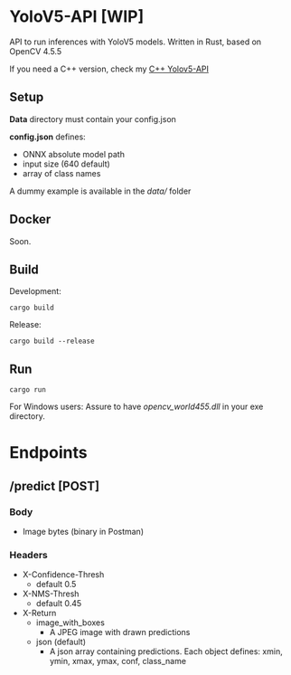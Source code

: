 # YoloV5-API [WIP]

API to run inferences with YoloV5 models. Written in Rust, based on OpenCV 4.5.5

If you need a C++ version, check my [C++ Yolov5-API](https://github.com/masc-it/yolov5-api-cpp)

## Setup

**Data** directory must contain your config.json

**config.json** defines:
- ONNX absolute model path
- input size (640 default)
- array of class names

A dummy example is available in the _data/_ folder


## Docker

Soon.

## Build

Development:

    cargo build

Release:

    cargo build --release

## Run

    cargo run

For Windows users: Assure to have _opencv_world455.dll_ in your exe directory.

# Endpoints

## /predict [POST]

### Body
- Image bytes (binary in Postman)

### Headers
- X-Confidence-Thresh
  - default 0.5
- X-NMS-Thresh
  - default 0.45
- X-Return
  - image_with_boxes
    - A JPEG image with drawn predictions
  - json (default)
    - A json array containing predictions. Each object defines: xmin, ymin, xmax, ymax, conf, class_name